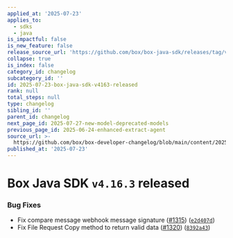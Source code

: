 ```yaml
---
applied_at: '2025-07-23'
applies_to:
  - sdks
  - java
is_impactful: false
is_new_feature: false
release_source_url: 'https://github.com/box/box-java-sdk/releases/tag/v4.16.3'
collapse: true
is_index: false
category_id: changelog
subcategory_id: ''
id: 2025-07-23-box-java-sdk-v4163-released
rank: null
total_steps: null
type: changelog
sibling_id: ''
parent_id: changelog
next_page_id: 2025-07-27-new-model-deprecated-models
previous_page_id: 2025-06-24-enhanced-extract-agent
source_url: >-
  https://github.com/box/box-developer-changelog/blob/main/content/2025/07-23-box-java-sdk-v4163-released.md
published_at: '2025-07-23'
---
```

# Box Java SDK `v4.16.3` released

### Bug Fixes

* Fix compare message webhook message signature ([#1315][1]) ([`e2d407d`][2])
* Fix File Request Copy method to return valid data ([#1320][3]) ([`8392a43`][4])

[1]: https://github.com/box/box-java-sdk/issues/1315

[2]: https://github.com/box/box-java-sdk/commit/e2d407ded3370ffee6eb074044fd562629a904be

[3]: https://github.com/box/box-java-sdk/issues/1320

[4]: https://github.com/box/box-java-sdk/commit/8392a437c1a738bebb4e7d0f84d6bf833c76bdf3